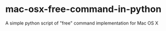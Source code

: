 mac-osx-free-command-in-python
==============================

A simple python script of "free" command implementation for Mac OS X
